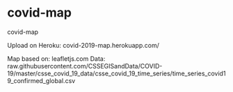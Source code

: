 # covid-map

covid-map


Upload on Heroku: covid-2019-map.herokuapp.com/

Map based on: leafletjs.com
Data: raw.githubusercontent.com/CSSEGISandData/COVID-19/master/csse_covid_19_data/csse_covid_19_time_series/time_series_covid19_confirmed_global.csv


